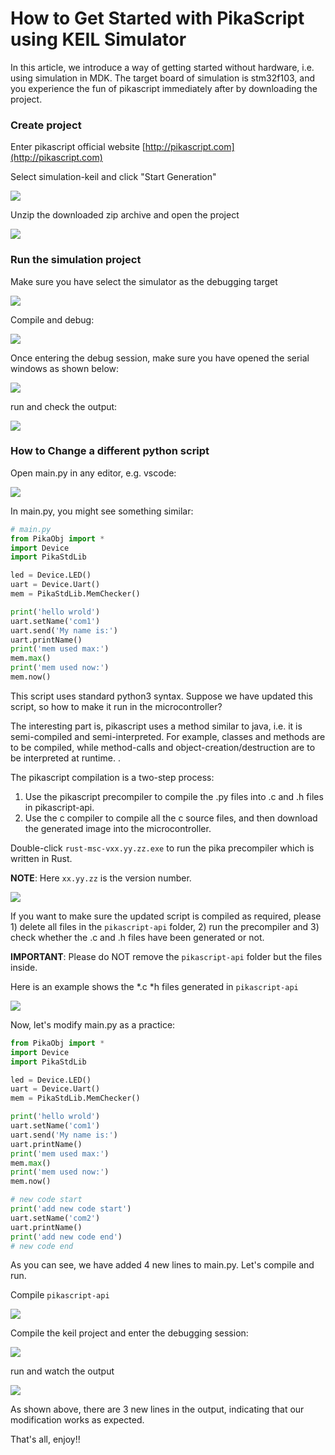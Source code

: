 # How to Get Started with PikaScript using KEIL Simulator

In this article, we introduce a way of getting started without hardware, i.e. using simulation in MDK. 
The target board of simulation is stm32f103, and you experience the fun of pikascript immediately after by downloading the project.
### Create project
Enter pikascript official website [http://pikascript.com](http://pikascript.com)

Select simulation-keil and click "Start Generation"

![](assets/1644128841425-378e4391-426d-4dc3-bb2d-934e8facd22e.png)



Unzip the downloaded zip archive and open the project

![](assets/130745821-864038df-d8b0-41d2-97e8-199815d0d57d.png)




### Run the simulation project
Make sure you have select the simulator as the debugging target

![](assets/130747706-b912e09f-3f68-495a-a69f-f8f7500b1e4e.png)



Compile and debug:

![](assets/130747350-70ffa319-f04d-4f26-a75b-61864a19b8d8.png)



Once entering the debug session, make sure you have opened the serial windows as shown below:

![](assets/130747952-42073ba1-c4c4-4acb-9495-766cd5731374.png)



run and check the output:

![](assets/130748221-53fff9f6-6427-417d-b95a-3fa52a57eeaf.png)



### How to Change a different python script
Open main.py in any editor, e.g. vscode:

![](assets/130748847-477facfb-e16e-4e0e-8876-d66efd0ae48c.png)



In main.py, you might see something similar:

````python
# main.py
from PikaObj import *
import Device
import PikaStdLib

led = Device.LED()
uart = Device.Uart()
mem = PikaStdLib.MemChecker()

print('hello wrold')
uart.setName('com1')
uart.send('My name is:')
uart.printName()
print('mem used max:')
mem.max()
print('mem used now:')
mem.now()
````

This script uses standard python3 syntax. Suppose we have updated this script, so how to make it run in the microcontroller?
​

The interesting part is, pikascript uses a method similar to java, i.e. it is semi-compiled and semi-interpreted. For example, classes and methods are to be compiled, while method-calls and object-creation/destruction are to be interpreted at runtime. .
​

The pikascript compilation is a two-step process:
1. Use the pikascript precompiler to compile the .py files into .c and .h files in pikascript-api.
2. Use the c compiler to compile all the c source files, and then download the generated image into the microcontroller.

Double-click `rust-msc-vxx.yy.zz.exe` to run the pika precompiler which is written in Rust.

**NOTE**: Here `xx.yy.zz` is the version number.

![](assets/130749341-d12b7985-3685-419c-b9b8-8a09ae6f73d3.png)


If you want to make sure the updated script is compiled as required, please 1) delete all files in the `pikascript-api` folder, 2) run the precompiler and 3) check whether the .c and .h files have been generated or not. 


**IMPORTANT**: Please do NOT remove the `pikascript-api` folder but the files inside.

Here is an example shows the \*.c \*h files generated in `pikascript-api`

![](assets/130750476-eaffce03-caeb-40b3-9841-550034fa191a.png)


Now, let's modify main.py as a practice: 

````python
from PikaObj import *
import Device
import PikaStdLib

led = Device.LED()
uart = Device.Uart()
mem = PikaStdLib.MemChecker()

print('hello wrold')
uart.setName('com1')
uart.send('My name is:')
uart.printName()
print('mem used max:')
mem.max()
print('mem used now:')
mem.now()

# new code start
print('add new code start')
uart.setName('com2')
uart.printName()
print('add new code end')
# new code end
````

As you can see, we have added 4 new lines to main.py. Let's compile and run.

Compile `pikascript-api`

![](assets/130751195-40944d60-7d56-48a9-9f47-cab87d77d5a8.png)


Compile the keil project and enter the debugging session:

![](assets/130751539-aa0bdb82-750f-4f98-8f6f-02d653dda64a.png)


run and watch the output

![](assets/130751653-cad627c2-367c-45a6-8c5f-686c7514df3c.png)


As shown above, there are 3 new lines in the output, indicating that our modification works as expected.

That's all, enjoy!!
